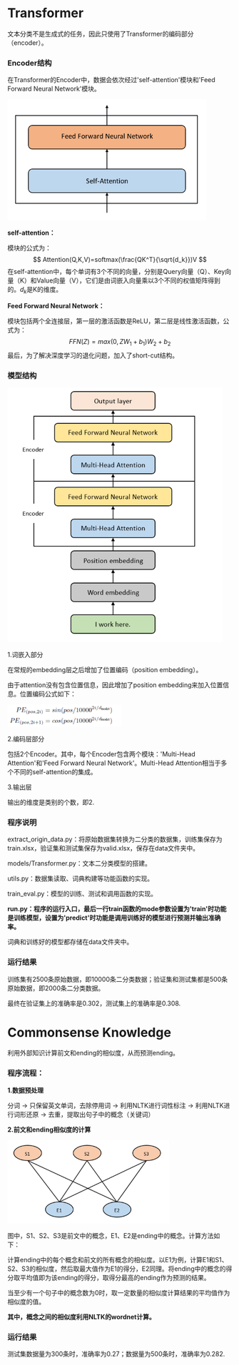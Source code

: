 # Transformer

文本分类不是生成式的任务，因此只使用了Transformer的编码部分（encoder）。

### Encoder结构

在Transformer的Encoder中，数据会依次经过'self-attention'模块和'Feed Forward Neural Network'模块。

<img src="README.assets/encoder.PNG" alt="encoder" style="zoom: 67%;" />

**self-attention：**

模块的公式为：
$$
Attention(Q,K,V)=softmax(\frac{QK^T}{\sqrt{d_k}})V
$$
在self-attention中，每个单词有3个不同的向量，分别是Query向量（Q）、Key向量（K）和Value向量（V），它们是由词嵌入向量乘以3个不同的权值矩阵得到的。$d_k$是K的维度。

**Feed Forward Neural Network：**

模块包括两个全连接层，第一层的激活函数是ReLU，第二层是线性激活函数，公式为：
$$
FFN(Z)=max(0,ZW_1+b_1)W_2+b_2
$$
最后，为了解决深度学习的退化问题，加入了short-cut结构。

### 模型结构

<img src="README.assets/model.PNG" alt="model" style="zoom: 80%;" />

1.词嵌入部分

在常规的embedding层之后增加了位置编码（position embedding）。

由于attention没有包含位置信息，因此增加了position embedding来加入位置信息。位置编码公式如下：

<img src="README.assets/position encoding.png" alt="position encoding" style="zoom:80%;" />

2.编码层部分

包括2个Encoder。其中，每个Encoder包含两个模块：'Multi-Head Attention'和'Feed Forward Neural Network'。Multi-Head Attention相当于多个不同的self-attention的集成。

3.输出层

输出的维度是类别的个数，即2.

### 程序说明

extract_origin_data.py：将原始数据集转换为二分类的数据集，训练集保存为train.xlsx，验证集和测试集保存为valid.xlsx，保存在data文件夹中。

models/Transformer.py：文本二分类模型的搭建。

utils.py：数据集读取、词典构建等功能函数的实现。

train_eval.py：模型的训练、测试和调用函数的实现。



**run.py：程序的运行入口，最后一行train函数的mode参数设置为'train'时功能是训练模型，设置为'predict'时功能是调用训练好的模型进行预测并输出准确率。**

词典和训练好的模型都存储在data文件夹中。

### 运行结果

训练集有2500条原始数据，即10000条二分类数据；验证集和测试集都是500条原始数据，即2000条二分类数据。

最终在验证集上的准确率是0.302，测试集上的准确率是0.308.



# Commonsense Knowledge

利用外部知识计算前文和ending的相似度，从而预测ending。

### 程序流程：

**1.数据预处理**

分词 -> 只保留英文单词，去除停用词 -> 利用NLTK进行词性标注 -> 利用NLTK进行词形还原 -> 去重，提取出句子中的概念（关键词）

**2.前文和ending相似度的计算**

<img src="README.assets/cal.PNG" alt="cal" style="zoom: 67%;" />

图中，S1、S2、S3是前文中的概念，E1、E2是ending中的概念。计算方法如下：

计算ending中的每个概念和前文的所有概念的相似度。以E1为例，计算E1和S1、S2、S3的相似度，然后取最大值作为E1的得分，E2同理。将ending中的概念的得分取平均值即为该ending的得分，取得分最高的ending作为预测的结果。

当至少有一个句子中的概念数为0时，取一定数量的相似度计算结果的平均值作为相似度的值。

**其中，概念之间的相似度利用NLTK的wordnet计算。**

### 运行结果

测试集数据量为300条时，准确率为0.27；数据量为500条时，准确率为0.282.